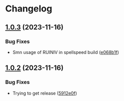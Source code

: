 # Changelog

## [1.0.3](https://github.com/IncognitoWater/IncognitoWaterRotations/compare/v1.0.2...v1.0.3) (2023-11-16)


### Bug Fixes

* Smn usage of RUINIV in spellspeed build ([e068b1f](https://github.com/IncognitoWater/IncognitoWaterRotations/commit/e068b1f915fd291f9d8fcf9808b60c9dec8308a9))

## [1.0.2](https://github.com/IncognitoWater/IncognitoWaterRotations/compare/v1.0.1...v1.0.2) (2023-11-16)


### Bug Fixes

* Trying to get release ([5912e0f](https://github.com/IncognitoWater/IncognitoWaterRotations/commit/5912e0fe21a1736f46cbef65212321b55ec7c442))
